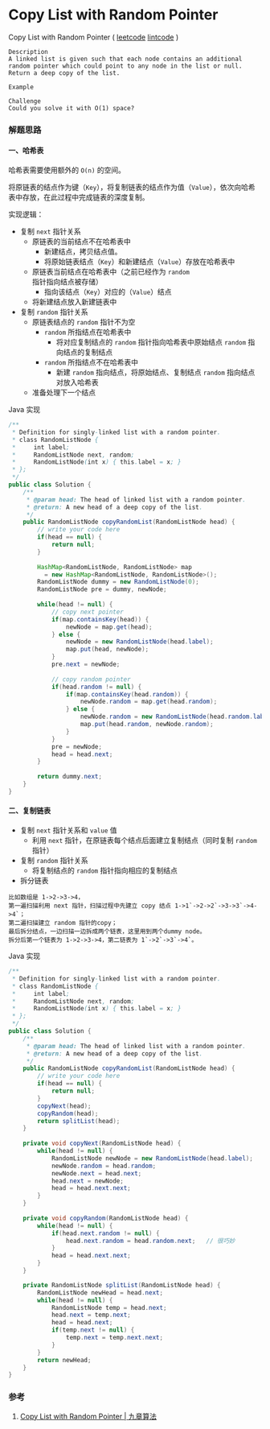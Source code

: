 # Copy List with Random Pointer

 Copy List with Random Pointer ( [leetcode]() [lintcode](http://www.lintcode.com/en/problem/copy-list-with-random-pointer/) )

```
Description
A linked list is given such that each node contains an additional random pointer which could point to any node in the list or null.
Return a deep copy of the list.

Example

Challenge 
Could you solve it with O(1) space?
```



### 解题思路

#### 一、哈希表

哈希表需要使用额外的 `O(n)` 的空间。

将原链表的结点作为键（`Key`），将复制链表的结点作为值（`Value`），依次向哈希表中存放，在此过程中完成链表的深度复制。

实现逻辑：

- 复制 `next` 指针关系
  - 原链表的当前结点不在哈希表中
    - 新建结点，拷贝结点值。
    - 将原始链表结点（`Key`）和新建结点（`Value`）存放在哈希表中
  - 原链表当前结点在哈希表中（之前已经作为 `random` 指针指向结点被存储）
    - 指向该结点（`Key`）对应的（`Value`）结点
  - 将新建结点放入新建链表中
- 复制 `random` 指针关系
  - 原链表结点的 `random` 指针不为空
    - `random` 所指结点在哈希表中
      - 将对应复制结点的 `random` 指针指向哈希表中原始结点 `random` 指向结点的复制结点
    - `random` 所指结点不在哈希表中
      - 新建 `random` 指向结点，将原始结点、复制结点 `random` 指向结点对放入哈希表
  - 准备处理下一个结点

Java 实现

```java
/**
 * Definition for singly-linked list with a random pointer.
 * class RandomListNode {
 *     int label;
 *     RandomListNode next, random;
 *     RandomListNode(int x) { this.label = x; }
 * };
 */
public class Solution {
    /**
     * @param head: The head of linked list with a random pointer.
     * @return: A new head of a deep copy of the list.
     */
    public RandomListNode copyRandomList(RandomListNode head) {
        // write your code here
        if(head == null) {
            return null;
        }
        
        HashMap<RandomListNode, RandomListNode> map 
          = new HashMap<RandomListNode, RandomListNode>();
        RandomListNode dummy = new RandomListNode(0);
        RandomListNode pre = dummy, newNode;
        
        while(head != null) {
            // copy next pointer
            if(map.containsKey(head)) {
                newNode = map.get(head);
            } else {
                newNode = new RandomListNode(head.label);
                map.put(head, newNode);
            } 
            pre.next = newNode;
            
            // copy random pointer
            if(head.random != null) {
                if(map.containsKey(head.random)) {
                    newNode.random = map.get(head.random);
                } else {
                    newNode.random = new RandomListNode(head.random.label);
                    map.put(head.random, newNode.random);
                }
            }
            pre = newNode;
            head = head.next;
        }
        
        return dummy.next;
    }
}
```



#### 二、复制链表

- 复制 `next` 指针关系和 `value` 值
  - 利用 `next` 指针，在原链表每个结点后面建立复制结点（同时复制 `random` 指针）
- 复制 `random` 指针关系
  - 将复制结点的 `random` 指针指向相应的复制结点
- 拆分链表

```
比如数组是 1->2->3->4， 
第一遍扫描利用 next 指针，扫描过程中先建立 copy 结点 1->1`->2->2`->3->3`->4->4`；
第二遍扫描建立 random 指针的copy；
最后拆分结点，一边扫描一边拆成两个链表，这里用到两个dummy node。
拆分后第一个链表为 1->2->3->4，第二链表为 1`->2`->3`->4`。
```



Java 实现

```java
/**
 * Definition for singly-linked list with a random pointer.
 * class RandomListNode {
 *     int label;
 *     RandomListNode next, random;
 *     RandomListNode(int x) { this.label = x; }
 * };
 */
public class Solution {
    /**
     * @param head: The head of linked list with a random pointer.
     * @return: A new head of a deep copy of the list.
     */
    public RandomListNode copyRandomList(RandomListNode head) {
        // write your code here
        if(head == null) {
            return null;
        }
        copyNext(head);
        copyRandom(head);
        return splitList(head);
    }
    
    private void copyNext(RandomListNode head) {
        while(head != null) {
            RandomListNode newNode = new RandomListNode(head.label);
            newNode.random = head.random;
            newNode.next = head.next;
            head.next = newNode;
            head = head.next.next;
        }
    }
    
    private void copyRandom(RandomListNode head) {
        while(head != null) {
            if(head.next.random != null) {
                head.next.random = head.random.next;   // 很巧妙
            }
            head = head.next.next;
        }
    }

    private RandomListNode splitList(RandomListNode head) {
        RandomListNode newHead = head.next;
        while(head != null) {
            RandomListNode temp = head.next;
            head.next = temp.next;
            head = head.next;
            if(temp.next != null) {
                temp.next = temp.next.next;
            }
        }
        return newHead;
    }
}
```





### 参考

1. [Copy List with Random Pointer | 九章算法](http://www.jiuzhang.com/solutions/copy-list-with-random-pointer/)